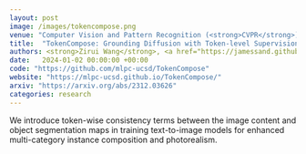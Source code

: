 ```yaml
---
layout: post
image: /images/tokencompose.png
venue: "Computer Vision and Pattern Recognition (<strong>CVPR</strong>)"
title:  "TokenCompose: Grounding Diffusion with Token-level Supervision"
authors: <strong>Zirui Wang</strong>, <a href="https://jamessand.github.io/">Zhizhou Sha</a>, <a href="https://www.linkedin.com/in/zheng-ding-224b3122b/">Zheng Ding</a>, <a href="https://iiis.tsinghua.edu.cn/en/yaoclass/">Yilin Wang</a>, <a href="https://pages.ucsd.edu/~ztu/">Zhuowen Tu</a>
date:   2024-01-02 00:00:00 +00:00
code: "https://github.com/mlpc-ucsd/TokenCompose"
website: "https://mlpc-ucsd.github.io/TokenCompose/"
arxiv: "https://arxiv.org/abs/2312.03626"
categories: research
---
```

We introduce token-wise consistency terms between the image content and object segmentation maps in training text-to-image models for enhanced multi-category instance composition and photorealism.
